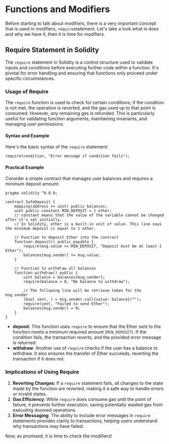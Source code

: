 # Functions and Modifiers

Before starting to talk about modifiers, there is a very important concept that is used in modifiers, `require`statement. Let's take a look what is does and why we have it, then it is time for modifiers.

## Require Statement in Solidity

The `require` statement in Solidity is a control structure used to validate inputs and conditions before executing further code within a function. It's pivotal for error handling and ensuring that functions only proceed under specific circumstances.

### Usage of Require

The `require` function is used to check for certain conditions; if the condition is not met, the operation is reverted, and the gas used up to that point is consumed. However, any remaining gas is refunded. This is particularly useful for validating function arguments, maintaining invariants, and managing user permissions.

#### Syntax and Example

Here's the basic syntax of the `require` statement:

```solidity
require(condition, "Error message if condition fails");
```

#### Practical Example

Consider a simple contract that manages user balances and requires a minimum deposit amount:

```solidity
pragma solidity ^0.8.0;

contract SafeDeposit {
    mapping(address => uint) public balances;
    uint public constant MIN_DEPOSIT = 1 ether;
    // constant means that the value of the variable cannot be changed after it's set initially.
    // In Solidity, ether is a built-in unit of value. This line says the minimum deposit is equal to 1 ether.

    // Function to deposit Ether into the contract
    function deposit() public payable {
        require(msg.value >= MIN_DEPOSIT, "Deposit must be at least 1 Ether");
        balances[msg.sender] += msg.value;
    }

    // Function to withdraw all balances
    function withdraw() public {
        uint balance = balances[msg.sender];
        require(balance > 0, "No balance to withdraw");

        // The following line will be retrieve token for the msg.sender
        (bool sent, ) = msg.sender.call{value: balance}("");
        require(sent, "Failed to send Ether");
        balances[msg.sender] = 0;
    }
}
```

- **deposit**: This function uses `require` to ensure that the Ether sent to the function meets a minimum required amount (`MIN_DEPOSIT`). If the condition fails, the transaction reverts, and the provided error message is returned.
- **withdraw**: Another use of `require` checks if the user has a balance to withdraw. It also ensures the transfer of Ether succeeds, reverting the transaction if it does not.

### Implications of Using Require

1. **Reverting Changes**: If a `require` statement fails, all changes to the state made by the function are reverted, making it a safe way to handle errors or invalid states.
2. **Gas Efficiency**: While `require` does consume gas until the point of failure, it prevents further execution, saving potentially wasted gas from executing doomed operations.
3. **Error Messaging**: The ability to include error messages in `require` statements provides clarity to transactions, helping users understand why transactions may have failed.

Now, as promised, it is time to check the modifiers!
